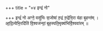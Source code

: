 +++
title = "०४ इन्द्रं नो"

+++
इन्द्रं॑ नो अग्ने॒ वसु॑भिः स॒जोषा॑ रु॒द्रं रु॒द्रेभि॒रा व॑हा बृ॒हन्त॑म् ।  
आ॒दि॒त्येभि॒रदि॑तिं वि॒श्वज॑न्यां॒ बृह॒स्पति॒मृक्व॑भिर्वि॒श्ववा॑रम् ॥